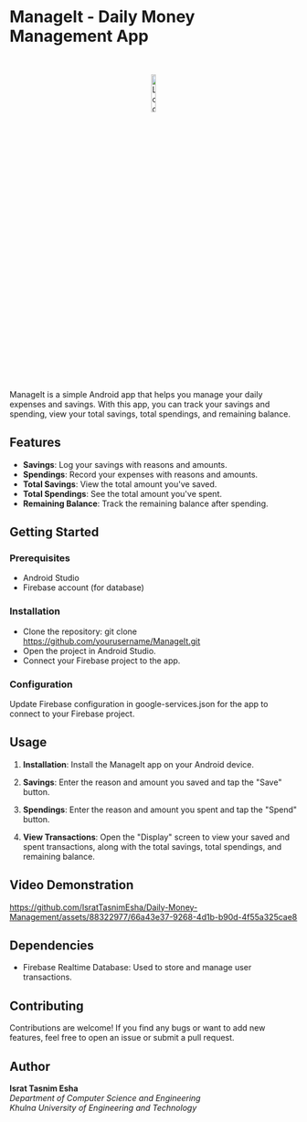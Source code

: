 # ManageIt - Daily Money Management App

<br>
<p align="center">
  <img src="https://github.com/IsratTasnimEsha/Daily-Money-Management-App/assets/88322977/c448d7cd-7035-4608-b121-6074ca6aad0a" alt="Logo" width="13%">
</p>
<br>

ManageIt is a simple Android app that helps you manage your daily expenses and savings. With this app, you can track your savings and spending, view your total savings, total spendings, and remaining balance.

## Features

- **Savings**: Log your savings with reasons and amounts.
- **Spendings**: Record your expenses with reasons and amounts.
- **Total Savings**: View the total amount you've saved.
- **Total Spendings**: See the total amount you've spent.
- **Remaining Balance**: Track the remaining balance after spending.

## Getting Started

### Prerequisites

- Android Studio
- Firebase account (for database)

### Installation

- Clone the repository: git clone https://github.com/yourusername/ManageIt.git
- Open the project in Android Studio.
- Connect your Firebase project to the app.

### Configuration
Update Firebase configuration in google-services.json for the app to connect to your Firebase project.

## Usage

1. **Installation**: Install the ManageIt app on your Android device.

2. **Savings**: Enter the reason and amount you saved and tap the "Save" button.

3. **Spendings**: Enter the reason and amount you spent and tap the "Spend" button.

4. **View Transactions**: Open the "Display" screen to view your saved and spent transactions, along with the total savings, total spendings, and remaining balance.

## Video Demonstration

https://github.com/IsratTasnimEsha/Daily-Money-Management/assets/88322977/66a43e37-9268-4d1b-b90d-4f55a325cae8

## Dependencies

- Firebase Realtime Database: Used to store and manage user transactions.

## Contributing

Contributions are welcome! If you find any bugs or want to add new features, feel free to open an issue or submit a pull request.

## Author

**Israt Tasnim Esha**  
*Department of Computer Science and Engineering*  
*Khulna University of Engineering and Technology*
